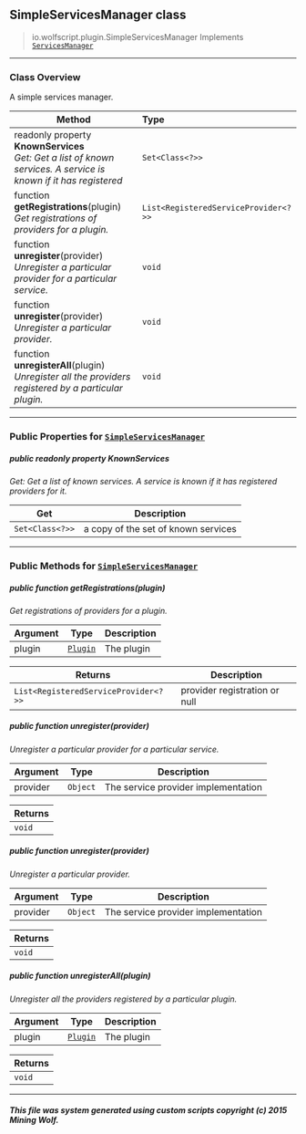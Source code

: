 ## SimpleServicesManager __class__

>io.wolfscript.plugin.SimpleServicesManager
>Implements [`ServicesManager`](ServicesManager.md)

---

### Class Overview

A simple services manager.

Method | Type   
--- | :--- 
 readonly property __KnownServices__ <br> _Get: Get a list of known services. A service is known if it has registered_ | `Set<Class<?>>`
 function __getRegistrations__(plugin) <br> _Get registrations of providers for a plugin._ | `List<RegisteredServiceProvider<?>>`
 function __unregister__(provider) <br> _Unregister a particular provider for a particular service._ | `void`
 function __unregister__(provider) <br> _Unregister a particular provider._ | `void`
 function __unregisterAll__(plugin) <br> _Unregister all the providers registered by a particular plugin._ | `void`



---


### Public Properties for [`SimpleServicesManager`](SimpleServicesManager.md)

##### <a id='knownservices'></a>public  readonly property __KnownServices__

_Get: Get a list of known services. A service is known if it has registered providers for it._

Get | Description
--- | --- 
`Set<Class<?>>` | a copy of the set of known services



---

### Public Methods for [`SimpleServicesManager`](SimpleServicesManager.md)

##### <a id='getregistrations'></a>public  function __getRegistrations__(plugin)

_Get registrations of providers for a plugin._

Argument | Type | Description  
--- | --- | --- 
plugin | [`Plugin`](Plugin.md) | The plugin

Returns | Description
--- | --- 
`List<RegisteredServiceProvider<?>>` | provider registration or null


##### <a id='unregister'></a>public  function __unregister__(provider)

_Unregister a particular provider for a particular service._

Argument | Type | Description  
--- | --- | --- 
provider | `Object` | The service provider implementation

Returns | 
--- | 
`void` |


##### <a id='unregister'></a>public  function __unregister__(provider)

_Unregister a particular provider._

Argument | Type | Description  
--- | --- | --- 
provider | `Object` | The service provider implementation

Returns | 
--- | 
`void` |


##### <a id='unregisterall'></a>public  function __unregisterAll__(plugin)

_Unregister all the providers registered by a particular plugin._

Argument | Type | Description  
--- | --- | --- 
plugin | [`Plugin`](Plugin.md) | The plugin

Returns | 
--- | 
`void` |


---


##### This file was system generated using custom scripts copyright (c) 2015 Mining Wolf.
	

